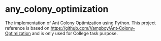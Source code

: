 # any_colony_optimization
The implementation of Ant Colony Optimization using Python. This project reference is based on https://github.com/Vampboy/Ant-Colony-Optimization and is only used for College task purpose.
